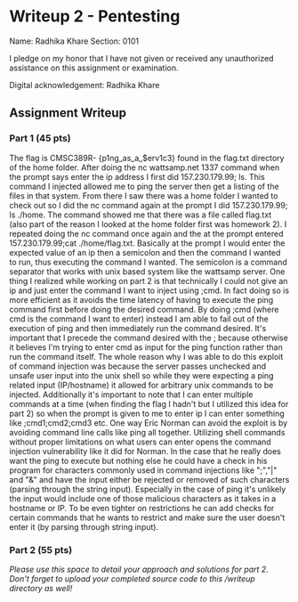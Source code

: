 # Writeup 2 - Pentesting

Name: Radhika Khare
Section: 0101

I pledge on my honor that I have not given or received any unauthorized assistance on this assignment or examination.

Digital acknowledgement: Radhika Khare

## Assignment Writeup

### Part 1 (45 pts)

The flag is CMSC389R- {p1ng_as_a_$erv1c3} found in the flag.txt directory of the home folder. After doing the nc wattsamp.net 1337 command when the prompt says enter the ip address I first did 157.230.179.99; ls. This command I injected allowed me to ping the server then get a listing of the files in that system. From there I saw there was a home folder I wanted to check out so I did the nc command again at the prompt I did 157.230.179.99; ls ./home. The command showed me that there was a file called flag.txt (also part of the reason I looked at the home folder first was homework 2). I repeated doing the nc command once again and the at the prompt entered 157.230.179.99;cat ./home/flag.txt. Basically at the prompt I would enter the expected value of an ip then a semicolon and then the command I wanted to run, thus executing the command I wanted. The semicolon is a command separator that works with unix based system like the wattsamp server. One thing I realized while working on part 2 is that technically I could not give an ip and just enter the command I want to inject using ;cmd. In fact doing so is more efficient as it avoids the time latency of having to execute the ping command first before doing the desired command. By doing ;cmd (where cmd is the command I want to enter) instead I am able to fail out of the execution of ping and then immediately run the command desired. It's important that I precede the command desired with the ; because otherwise it believes I'm trying to enter cmd as input for the ping function rather than run the command itself. The whole reason why I was able to do this exploit of command injection was because the server passes unchecked and unsafe user input into the unix shell so while they were expecting a ping related input (IP/hostname) it allowed for arbitrary unix commands to be injected. Additionally it's important to note that I can enter multiple commands at a time (when finding the flag I hadn't but I utilized this idea for part 2) so when the prompt is given to me to enter ip I can enter something like ;cmd1;cmd2;cmd3 etc. One way Eric Norman can avoid the exploit is by avoiding command line calls like ping all together. Utilizing shell commands without proper limitations on what users can enter opens the command injection vulnerability like it did for Norman. In the case that he really does want the ping to execute but nothing else he could have a check in his program for characters commonly used in command injections like ";","|" and "&" and have the input either be rejected or removed of such characters (parsing through the string input). Especially in the case of ping it's unlikely the input would include one of those malicious characters as it takes in a hostname or IP. To be even tighter on restrictions he can add checks for certain commands that he wants to restrict and make sure the user doesn't enter it (by parsing through string input).
### Part 2 (55 pts)

*Please use this space to detail your approach and solutions for part 2. Don't forget to upload your completed source code to this /writeup directory as well!*
